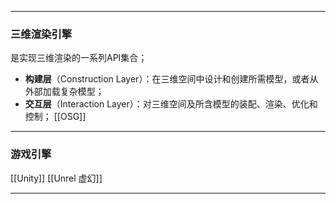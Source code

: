 ***
### 三维渲染引擎
是实现三维渲染的一系列API集合；
- **构建层**（Construction Layer）：在三维空间中设计和创建所需模型，或者从外部加载复杂模型；
- **交互层**（Interaction Layer）：对三维空间及所含模型的装配、渲染、优化和控制；
[[OSG]]
***
### 游戏引擎
[[Unity]]
[[Unrel 虚幻]]
***

